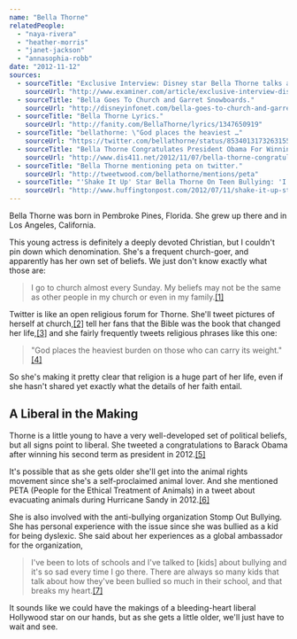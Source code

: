 ```yaml
---
name: "Bella Thorne"
relatedPeople:
  - "naya-rivera"
  - "heather-morris"
  - "janet-jackson"
  - "annasophia-robb"
date: "2012-11-12"
sources:
  - sourceTitle: "Exclusive Interview: Disney star Bella Thorne talks about being the new Teenie on Big Love."
    sourceUrl: "http://www.examiner.com/article/exclusive-interview-disney-star-bella-thorne-talks-about-being-the-new-teenie-on-big-love"
  - sourceTitle: "Bella Goes To Church and Garret Snowboards."
    sourceUrl: "http://disneyinfonet.com/bella-goes-to-church-and-garret-snowboards-bellathorne-gbackstrom/"
  - sourceTitle: "Bella Thorne Lyrics."
    sourceUrl: "http://fanity.com/BellaThorne/lyrics/1347650919"
  - sourceTitle: "bellathorne: \"God places the heaviest …"
    sourceUrl: "https://twitter.com/bellathorne/status/85340131732631552"
  - sourceTitle: "Bella Thorne Congratulates President Obama For Winning The Election November 6, 2012."
    sourceUrl: "http://www.dis411.net/2012/11/07/bella-thorne-congratulates-president-obama-for-winning-the-election-november-6-2012/"
  - sourceTitle: "Bella Thorne mentioning peta on twitter."
    sourceUrl: "http://tweetwood.com/bellathorne/mentions/peta"
  - sourceTitle: "'Shake It Up' Star Bella Thorne On Teen Bullying: 'I Know How Much It Sucks.'"
    sourceUrl: "http://www.huffingtonpost.com/2012/07/11/shake-it-up-star-bella-thorne-bullying_n_1653071.html"
---
```


Bella Thorne was born in Pembroke Pines, Florida. She grew up there and in Los Angeles, California.

This young actress is definitely a deeply devoted Christian, but I couldn't pin down which denomination. She's a frequent church-goer, and apparently has her own set of beliefs. We just don't know exactly what those are:

>I go to church almost every Sunday. My beliefs may not be the same as other people in my church or even in my family.<a class="source-citation" href="#http://www.examiner.com/article/exclusive-interview-disney-star-bella-thorne-talks-about-being-the-new-teenie-on-big-love" title="Exclusive Interview: Disney star Bella Thorne talks about being the new Teenie on Big Love.">[1]</a>

Twitter is like an open religious forum for Thorne. She'll tweet pictures of herself at church,<a class="source-citation" href="#http://disneyinfonet.com/bella-goes-to-church-and-garret-snowboards-bellathorne-gbackstrom/" title="Bella Goes To Church and Garret Snowboards.">[2]</a> tell her fans that the Bible was the book that changed her life,<a class="source-citation" href="#http://fanity.com/BellaThorne/lyrics/1347650919" title="Bella Thorne Lyrics.">[3]</a> and she fairly frequently tweets religious phrases like this one:

>"God places the heaviest burden on those who can carry its weight."<a class="source-citation" href="#https://twitter.com/bellathorne/status/85340131732631552" title="bellathorne: &quot;God places the heaviest …">[4]</a>

So she's making it pretty clear that religion is a huge part of her life, even if she hasn't shared yet exactly what the details of her faith entail.


## A Liberal in the Making

Thorne is a little young to have a very well-developed set of political beliefs, but all signs point to liberal. She tweeted a congratulations to Barack Obama after winning his second term as president in 2012.<a class="source-citation" href="#http://www.dis411.net/2012/11/07/bella-thorne-congratulates-president-obama-for-winning-the-election-november-6-2012/" title="Bella Thorne Congratulates President Obama For Winning The Election November 6, 2012.">[5]</a>

It's possible that as she gets older she'll get into the animal rights movement since she's a self-proclaimed animal lover. And she mentioned PETA (People for the Ethical Treatment of Animals) in a tweet about evacuating animals during Hurricane Sandy in 2012.<a class="source-citation" href="#http://tweetwood.com/bellathorne/mentions/peta" title="Bella Thorne mentioning peta on twitter.">[6]</a>

She is also involved with the anti-bullying organization Stomp Out Bullying. She has personal experience with the issue since she was bullied as a kid for being dyslexic. She said about her experiences as a global ambassador for the organization,

>I've been to lots of schools and I've talked to [kids] about bullying and it's so sad every time I go there. There are always so many kids that talk about how they've been bullied so much in their school, and that breaks my heart.<a class="source-citation" href="#http://www.huffingtonpost.com/2012/07/11/shake-it-up-star-bella-thorne-bullying_n_1653071.html" title="&apos;Shake It Up&apos; Star Bella Thorne On Teen Bullying: &apos;I Know How Much It Sucks.&apos;">[7]</a>

It sounds like we could have the makings of a bleeding-heart liberal Hollywood star on our hands, but as she gets a little older, we'll just have to wait and see.
